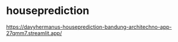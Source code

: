 # houseprediction
https://davyhermanus-houseprediction-bandung-architechno-app-27qmm7.streamlit.app/
